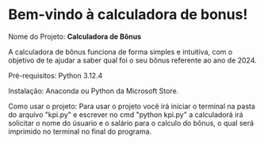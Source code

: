 # Bem-vindo à calculadora de bonus!

Nome do Projeto: **Calculadora de Bônus**

A calculadora de bônus funciona de forma simples e intuitiva, com o objetivo de te ajudar a saber qual foi o seu bônus referente ao ano de 2024.

Pré-requisitos: Python 3.12.4 

Instalação: Anaconda ou Python da Microsoft Store.

Como usar o projeto: Para usar o projeto você irá iniciar o terminal na pasta do arquivo "kpi.py" e escrever no cmd "python kpi.py" a calculadorá irá solicitar o nome  do úsuario e o salário para o calculo do bônus, o qual será imprimido no terminal no final do programa.